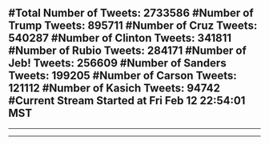 #Total Number of Tweets: 2733586 
#Number of Trump Tweets: 895711
#Number of Cruz Tweets: 540287
#Number of Clinton Tweets: 341811
#Number of Rubio Tweets: 284171
#Number of Jeb! Tweets: 256609
#Number of Sanders Tweets: 199205
#Number of Carson Tweets: 121112
#Number of Kasich Tweets: 94742
#Current Stream Started at Fri Feb 12 22:54:01 MST
---
---
---
